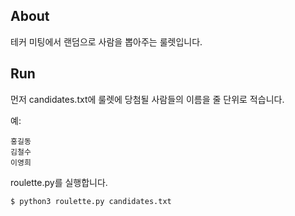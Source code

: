 ## About

테커 미팅에서 랜덤으로 사람을 뽑아주는 룰렛입니다.

## Run

먼저 candidates.txt에 룰렛에 당첨될 사람들의 이름을 줄 단위로 적습니다.

예:

```
홍길동
김철수
이영희
```

roulette.py를 실행합니다.

```bash
$ python3 roulette.py candidates.txt
```

